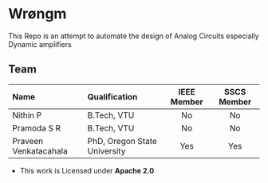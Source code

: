 
# Wrøngm
This Repo is an attempt to automate the design of Analog Circuits especially Dynamic amplifiers

## Team

| Name | Qualification | IEEE Member | SSCS Member |
|:--|:--|:--:|:--:|
| Nithin P | B.Tech, VTU | No | No |
| Pramoda S R | B.Tech, VTU | No | No |
| Praveen Venkatacahala | PhD, Oregon State University | Yes | Yes |

- This work is Licensed under **Apache 2.0**


<!-- 
## Setup.exe
**Pramod pls take care of this. Just mention all the dependencies judges need to take care of and guidlines**
Clone the repo and make sure to pull to get latest scripts
```bash
git clone https://www.github.com/chennakeshavadasa/RAMPA.git
cd RAMPA
git pull origin main
```

Create virtual environment for better isolation
```bash
python -m venv venv
venv\Scripts\activate
```

Install the requirements
```bash
pip install -r requirements.txt
```

---

## Overview

This project processes differential amplifier simulation data to help select optimal transistor dimensions and operating points based on a target swing, transconductance (`gm`) value and other analog design constraints.

---

## Key Steps

### 1. **Data Parsing and Preprocessing**

Simulation files contain measurements for different transistor widths across various lengths. The parser:

- Detects width headers and appends them to each corresponding row.
- Filters out alternate redundant values.
- Outputs clean, numeric DataFrames for each file.

```python
def get_data(file_path: str) -> pd.DataFrame:
    ...
    for line in file:
        entry = line.strip().split()
        if len(entry) == 24:
            current_width = float(entry[1])
            entry = entry[2:]
        entry.insert(0, current_width)
        filtered_entry = [val for i, val in enumerate(entry) if i < 3 or i % 2 == 0]
        new_data.append(filtered_entry)

    return pd.DataFrame(new_data, columns=columns).astype(float)
```

All parsed files are merged and exported to a single CSV:

```python
df = pd.concat(dfs, ignore_index=True)
df = df[cols]
df.to_csv('Combined_Data.csv', index=False)
```

---

### 2. **Filtering Data Based on Design Constraints**

To find viable transistor operating points:

- Limit gate voltage (`V(V1)`) to a specific design window.
- Ensure the source voltage (`V(S)`) is above 0.1V to keep the tail MOS in saturation.
- From each length group, select the row with the highest `V(D1)` for optimal output swing.

```python
filtered_df = df[(df["V(V1)"] >= V1_min) & (df["V(V1)"] <= V1_max)]
valid_data = filtered_df[filtered_df["V(S)"] >= 0.1]

best_per_length = (
    valid_data.groupby("Length", group_keys=False)
    .apply(lambda x: x.loc[x["V(D1)"].idxmax()])
)
```

---

### 3. **Selecting the Best Transistor Sizing**

Among the filtered candidates, the best one is chosen by minimizing the absolute difference between the target and actual gm:

```python
best_per_length["gm_diff"] = abs(best_per_length["gm"] - Gm1)
best_final_row = best_per_length.loc[best_per_length["gm_diff"].idxmin()].copy()
```

---

### 4. **Computing gm/ID Ratios**

The gm/ID ratio is a critical figure of merit for analog design, indicating efficiency of transconductance generation.

- **Input Pair**: Calculated from selected operating point.
- **PMOS Mirror**: Fixed value assumed from designer’s strategy.
- **NMOS Tail**: Derived from the selected `V(S)`.

```python
gm_id_ip_pair = best_final_row["gm"] / best_final_row["IDS"]
gm_id_P = 5  # Assumed for PMOS
gm_id_N = 2 / best_final_row["V(S)"]
```

---

### 5. **Result Summary**

The script prints the chosen transistor dimensions and gm/ID values in SI units:

```python
print(f"Input Pair: Width = {format_si(W_input, unit='m')}, Length = {format_si(L_input, unit='m')}")
print(f"gm/id of Input Pair: gm/id = {gm_id_ip_pair}")
print(f"PMOS Current Mirror: gm/id = {gm_id_P:.2f} (Choose Length ≥ 2µm)")
print(f"NMOS Tail Transistor: gm/id = {gm_id_N:.2f} (Choose Length ≥ 2µm)")
```
-->
